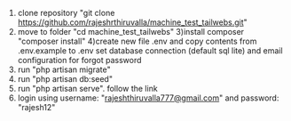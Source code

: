 1) clone repository "git clone https://github.com/rajeshrthiruvalla/machine_test_tailwebs.git"
2) move to folder "cd machine_test_tailwebs"
3)install composer "composer install"
4)create new file .env and copy contents from .env.example to .env set database connection (default sql lite) and email configuration for forgot password 
5) run "php artisan migrate"
6) run "php artisan db:seed"
7) run "php artisan serve". follow the link 
8) login using username: "rajeshthiruvalla777@gmail.com" and password: "rajesh12"
